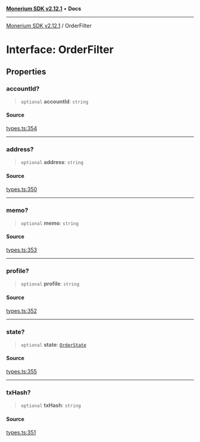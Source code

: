 [**Monerium SDK v2.12.1**](../README.md) • **Docs**

---

[Monerium SDK v2.12.1](../README.md) / OrderFilter

# Interface: OrderFilter

## Properties

### accountId?

> `optional` **accountId**: `string`

#### Source

[types.ts:354](https://github.com/monerium/js-monorepo/blob/5fda91f95d4a7935be7ec580e05eb73520a9a0dd/packages/sdk/src/types.ts#L354)

---

### address?

> `optional` **address**: `string`

#### Source

[types.ts:350](https://github.com/monerium/js-monorepo/blob/5fda91f95d4a7935be7ec580e05eb73520a9a0dd/packages/sdk/src/types.ts#L350)

---

### memo?

> `optional` **memo**: `string`

#### Source

[types.ts:353](https://github.com/monerium/js-monorepo/blob/5fda91f95d4a7935be7ec580e05eb73520a9a0dd/packages/sdk/src/types.ts#L353)

---

### profile?

> `optional` **profile**: `string`

#### Source

[types.ts:352](https://github.com/monerium/js-monorepo/blob/5fda91f95d4a7935be7ec580e05eb73520a9a0dd/packages/sdk/src/types.ts#L352)

---

### state?

> `optional` **state**: [`OrderState`](../enumerations/OrderState.md)

#### Source

[types.ts:355](https://github.com/monerium/js-monorepo/blob/5fda91f95d4a7935be7ec580e05eb73520a9a0dd/packages/sdk/src/types.ts#L355)

---

### txHash?

> `optional` **txHash**: `string`

#### Source

[types.ts:351](https://github.com/monerium/js-monorepo/blob/5fda91f95d4a7935be7ec580e05eb73520a9a0dd/packages/sdk/src/types.ts#L351)
